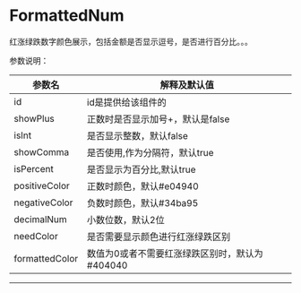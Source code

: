 # FormattedNum
红涨绿跌数字颜色展示，包括金额是否显示逗号，是否进行百分比。。。

参数说明：

| 参数名 | 解释及默认值 |
| -------- | ----- |
| id  | id是提供给该组件的 |
| showPlus  | 正数时是否显示加号+，默认是false      |
| isInt  | 是否显示整数，默认false |
| showComma |是否使用,作为分隔符，默认true|
| isPercent |是否显示为百分比,默认true |
| positiveColor |正数时颜色，默认#e04940|
| negativeColor |负数时颜色，默认#34ba95|
| decimalNum |小数位数，默认2位|
| needColor |是否需要显示颜色进行红涨绿跌区别|
| formattedColor |数值为0或者不需要红涨绿跌区别时，默认为#404040|
--------------------- 
